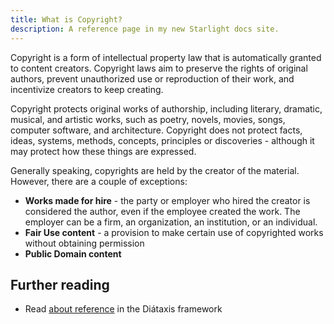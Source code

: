 ```yaml
---
title: What is Copyright?
description: A reference page in my new Starlight docs site.
---
```


Copyright is a form of intellectual property law that is automatically granted to content creators. Copyright laws aim to preserve the rights of original authors, prevent unauthorized use or reproduction of their work, and incentivize creators to keep creating.

Copyright protects original works of authorship, including literary, dramatic, musical, and artistic works, such as poetry, novels, movies, songs, computer software, and architecture. Copyright does not protect facts, ideas, systems, methods, concepts, principles or discoveries - although it may protect how these things are expressed.

Generally speaking, copyrights are held by the creator of the material. However, there are a couple of exceptions:

- **Works made for hire** - the party or employer who hired the creator is considered the author, even if the employee created the work. The employer can be a firm, an organization, an institution, or an individual.
- **Fair Use content** - a provision to make certain use of copyrighted works without obtaining permission
- **Public Domain content**

## Further reading

- Read [about reference](https://diataxis.fr/reference/) in the Diátaxis framework
